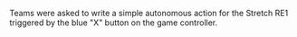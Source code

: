 Teams were asked to write a simple autonomous action for the Stretch RE1 triggered by the blue "X" button on the game controller. 
